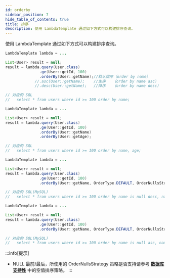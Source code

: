 ```yaml
---
id: orderby
sidebar_position: 7
hide_table_of_contents: true
title: 排序
description: 使用 LambdaTemplate 通过如下方式可以构建排序查询。
---
```


使用 LambdaTemplate 通过如下方式可以构建排序查询。

```java title='排序用法'
LambdaTemplate lambda = ...

List<User> result = null;
result = lambda.query(User.class)
               .ge(User::getId, 100)
               .orderBy(User::getName);//默认排序（order by name）
             //.asc(User::getName);    //生序   （order by name asc）
             //.desc(User::getName);   //降序   （order by name desc）

// 对应的 SQL
//   select * from users where id >= 100 order by name;
```

```java title='多个排序列'
LambdaTemplate lambda = ...

List<User> result = null;
result = lambda.query(User.class)
               .ge(User::getId, 100)
               .orderBy(User::getName)
               .orderBy(User::getAge);

// 对应的 SQL
//   select * from users where id >= 100 order by name, age;
```

```java title='NULL 最前'
LambdaTemplate lambda = ...

List<User> result = null;
result = lambda.query(User.class)
               .ge(User::getId, 100)
               .orderBy(User::getName, OrderType.DEFAULT, OrderNullsStrategy.FIRST);

// 对应的 SQL(MySQL)
//   select * from users where id >= 100 order by name is null desc, name
```

```java title='NULL 最后'
LambdaTemplate lambda = ...

List<User> result = null;
result = lambda.query(User.class)
               .ge(User::getId, 100)
               .orderBy(User::getName, OrderType.DEFAULT, OrderNullsStrategy.LAST);

// 对应的 SQL(MySQL)
//   select * from users where id >= 100 order by name is null asc, name
```

:::info[提示]
- NULL 最前/最后，所使用的 OrderNullsStrategy 策略是否支持请参考 **[数据库支持性](../../yourproject/support)** 中的空值排序策略。
:::
